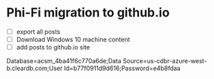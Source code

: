 # Phi-Fi migration to github.io

* [ ] export all posts
* [ ] Download Windows 10 machine content
* [ ] add posts to github.io site

Database=acsm_4ba41f6c770a6de;Data Source=us-cdbr-azure-west-b.cleardb.com;User Id=b77f0911d9d616;Password=e4b8fdaa